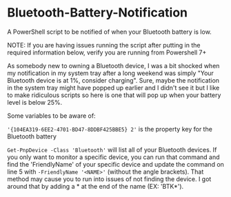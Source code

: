 # Bluetooth-Battery-Notification
A PowerShell script to be notified of when your Bluetooth battery is low.

NOTE: If you are having issues running the script after putting in the required information below, verify you are running from Powershell 7+

As somebody new to owning a Bluetooth device, I was a bit shocked when my notification in my system tray after a long weekend was simply "Your Bluetooth device is at 1%, consider charging". Sure, maybe the notification in the system tray might have popped up earlier and I didn't see it but I like to make ridiculous scripts so here is one that will pop up when your battery level is below 25%.

Some variables to be aware of:

`'{104EA319-6EE2-4701-BD47-8DDBF425BBE5} 2'` is the property key for the Bluetooth battery

`Get-PnpDevice -Class 'Bluetooth'` will list all of your Bluetooth devices. If you only want to monitor a specific device, you can run that command and find the 'FriendlyName' of your specific device and update the command on line 5 with `-FriendlyName '<NAME>'` (without the angle brackets). That method may cause you to run into issues of not finding the device. I got around that by adding a * at the end of the name (EX: 'BTK*').
